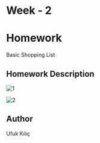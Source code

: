 # Week - 2

# Homework 
Basic Shopping List 


## Homework Description

![1](https://user-images.githubusercontent.com/108937694/201443057-48feef43-1db2-43d7-8aec-54a57d4a14d1.png)

![2](https://user-images.githubusercontent.com/108937694/201443070-1b06eabe-30fc-406e-8acb-9638ba532f9e.png)




## Author

Ufuk Kılıç
